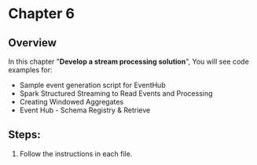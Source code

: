 # Chapter 6

## Overview
In this chapter "**Develop a stream processing solution**", You will see code examples for: 

* Sample event generation script for EventHub
* Spark Structured Streaming to Read Events and Processing
* Creating Windowed Aggregates
* Event Hub - Schema Registry & Retrieve


## Steps:
1. Follow the instructions in each file.
